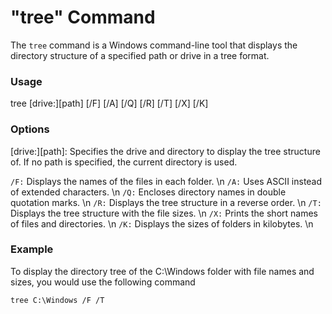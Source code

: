 # "tree" Command

The `tree` command is a Windows command-line tool that displays the directory structure of a specified path or drive in a tree format.

### Usage

tree [drive:][path] [/F] [/A] [/Q] [/R] [/T] [/X] [/K]

### Options
[drive:][path]: Specifies the drive and directory to display the tree structure of. If no path is specified, the current directory is used.

`/F:` Displays the names of the files in each folder. \n
`/A:` Uses ASCII instead of extended characters. \n
`/Q:` Encloses directory names in double quotation marks. \n
`/R:` Displays the tree structure in a reverse order. \n
`/T:` Displays the tree structure with the file sizes. \n
`/X:` Prints the short names of files and directories. \n
`/K:` Displays the sizes of folders in kilobytes. \n

### Example
To display the directory tree of the C:\Windows folder with file names and sizes, you would use the following command

```
tree C:\Windows /F /T
```
